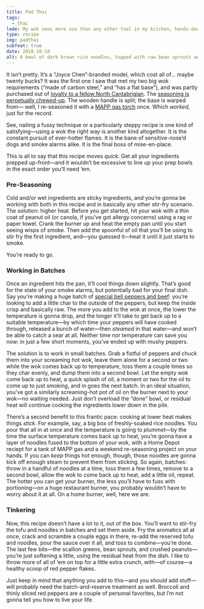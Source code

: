 ```yaml
---
title: Pad Thai
tags:
  - thai
lede: My wok sees more use than any other tool in my kitchen, hands-down. 
type: recipe
img: padthai
subfeat: true
date: 2018-10-10
alt: A bowl of dark brown rice noodles, topped with raw bean sprouts and scallion greens.
---
```


It isn’t pretty. It’s a “Joyce Chen”-branded model, which cost all of… maybe twenty bucks? It was the first one I saw that met my two big wok requirements (“made of carbon steel,” and “has a flat base”), and was partly purchased out of [loyalty to a fellow North Cantabrigian](https://en.wikipedia.org/wiki/Joyce_Chen_(chef)). The [seasoning is perpetually chewed-up](/recipes/mantou/#steaming). The wooden handle is split; the base is warped from— well, I re-seasoned it with a [MAPP gas torch](https://en.wikipedia.org/wiki/MAPP_gas) once. Which _worked_, just for the record.

See, nailing a fussy technique or a particularly steppy recipe is one kind of satisfying—using a wok the right way is another kind altogether. It is the constant pursuit of ever-hotter flames. It is the bane of sensitive-nose’d dogs and smoke alarms alike. It is the final boss of mise-en-place. 

This is all to say that this recipe moves _quick_. Get all your ingredients prepped up-front—and it wouldn’t be excessive to line up your prep bowls in the exact order you’ll need ’em.

### Pre-Seasoning

Cold and/or wet ingredients are sticky ingredients, and you’re gonna be working with both in this recipe and in basically any other stir-fry scenario. The solution: higher heat. Before you get started, hit your wok with a thin coat of peanut oil (or canola, if you’ve got allergy concerns) using a rag or paper towel. Crank the burner up and heat the empty pan until you start seeing wisps of smoke. Then add the spoonful of oil that you’ll be using to stir fry the first ingredient, and—you guessed it—heat it until it just starts to smoke. 

You’re ready to go.

### Working in Batches

Once an ingredient hits the pan, it’ll cool things down slightly. That’s good for the state of your smoke alarms, but potentially bad for your final dish. Say you’re making a huge batch of [special bell peppers and beef](https://www.youtube.com/watch?v=SNShPgXhQ8k): you’re looking to add a little char to the outside of the peppers, but keep the inside crisp and basically raw. The more you add to the wok at once, the lower the temperature is gonna drop, and the longer it’ll take to get back up to a suitable temperature—by which time your peppers will have cooked through, released a bunch of water—then _steamed_ in that water—and won’t be able to catch a sear at all. Neither time nor temperature can save you now: in just a few short moments, you’ve ended up with mushy peppers.

The solution is to work in small batches. Grab a fistful of peppers and chuck them into your screaming hot wok, leave them alone for a second or two while the wok comes back up to temperature, toss them a couple times so they char evenly, and dump them into a second bowl. Let the empty wok come back up to heat, a quick splash of oil, a moment or two for the oil to come up to just smoking, and in goes the next batch. In an ideal situation, you’ve got a similarly screaming-hot pot of oil on the burner next to your wok—no waiting needed. Just don’t overload the “done” bowl, or residual heat will continue cooking the ingredients lower down in the pile. 

There’s a second benefit to this frantic pace: cooking at lower heat makes things _stick_. For example, say, a big box of freshly-soaked rice noodles. You pour that all in at once and the temperature is going to _plummet_—by the time the surface temperature comes back up to heat, you’re gonna have a layer of noodles fused to the bottom of your wok, with a Home Depot reciept for a tank of MAPP gas and a weekend re-seasoning project on your hands. If you can _keep_ things hot enough, though, those noodles are gonna kick off enough steam to prevent them from sticking. So again, batches: throw in a handful of noodles at a time, toss them a few times, remove to a second bowl, allow the wok to come back up to heat, add a little oil, repeat. The hotter you can get your burner, the less you’ll have to fuss with portioning—on a huge restaurant burner, you probably wouldn’t have to worry about it at all. On a home burner, well, here we are.

### Tinkering

Now, this recipe doesn’t have a lot to it, out of the box. You’ll want to stir-fry the tofu and noodles in batches and set them aside. Fry the aromatics all at once, crack and scramble a couple eggs in there, re-add the reserved tofu and noodles, pour the sauce over it all, and toss to combine—you’re done. The last few bits—the scallion greens, bean sprouts, and crushed peanuts—you’re just softening a little, using the residual heat from the dish. I like to throw more of all of ’em on top for a little extra crunch, with—of course—a healthy scoop of red pepper flakes.

Just keep in mind that anything you add to this—and you _should_ add stuff—will probably need the batch-and-reserve treatment as well. Broccoli and thinly sliced red peppers are a couple of personal favorites, but I’m not gonna tell you how to live your life.

